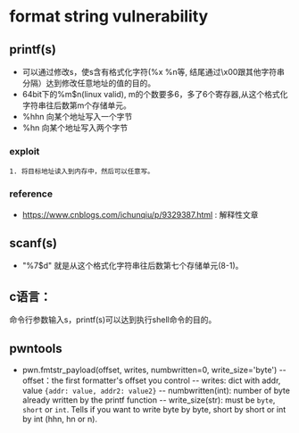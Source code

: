 # format string vulnerability  
## printf(s)  
- 可以通过修改s，使s含有格式化字符(%x %n等, 结尾通过\x00跟其他字符串分隔）达到修改任意地址的值的目的。  
- 64bit下的%m$n(linux valid), m的个数要多6，多了6个寄存器,从这个格式化字符串往后数第m个存储单元。  
- %hhn 向某个地址写入一个字节  
- %hn 向某个地址写入两个字节  

### exploit
	1. 将目标地址读入到内存中，然后可以任意写。
### reference
- https://www.cnblogs.com/ichunqiu/p/9329387.html : 解释性文章

## scanf(s)
- "%7$d" 就是从这个格式化字符串往后数第七个存储单元(8-1)。

## c语言：  
命令行参数输入s，printf(s)可以达到执行shell命令的目的。  

## pwntools
- pwn.fmtstr_payload(offset, writes, numbwritten=0, write_size='byte')
-- offset：the first formatter's offset you control
-- writes: dict with addr, value ``{addr: value, addr2: value2}``
-- numbwritten(int): number of byte already written by the printf function
-- write_size(str): must be ``byte``, ``short`` or ``int``. Tells if you want to write byte by byte, short by short or int by int (hhn, hn or n).
